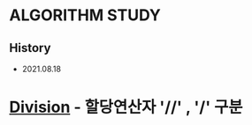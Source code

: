 # ALGORITHM STUDY

## History

- 2021.08.18

[Division](https://github.com/dahoonchoi/algorithm_study/blob/main/hackerrank/prct_division.py) - 할당연산자 '//' , '/' 구분
===========
